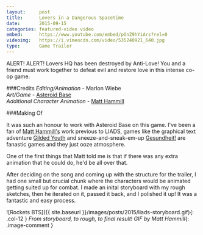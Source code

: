 ```yaml
---
layout:     post
title:      Lovers in a Dangerous Spacetime
date:       2015-09-15
categories: featured-video video
embed:      https://www.youtube.com/embed/pOnZ9hYiArs?rel=0
videoimg:   https://i.vimeocdn.com/video/535240921_640.jpg
type:       Game Trailer
---
```


ALERT!  ALERT!  Lovers HQ has been destroyed by Anti-Love!  You and a friend must work together to defeat evil and restore love in this intense co-op game.

###Credits
_Editing/Animation_ - Marlon Wiebe  
_Art/Game_ - [Asteroid Base][60e01f2f]  
_Additional Character Animation_ - [Matt Hammill][437c1892]

<a id="bts"></a>

###Making Of

It was such an honour to work with Asteroid Base on this game.  I've been a fan of [Matt Hammill's][437c1892] work previous to LIADS, games like the graphical text adventure [Gilded Youth][05cf31e2] and sneeze-and-sneak-em-up [Gesundheit!][9fbc340e] are fanastic games and they just ooze atmosphere.

One of the first things that Matt told me is that if there was any extra animation that he could do, he'd be all over that.  

After deciding on the song and coming up with the structure for the trailer, I had one small but crucial chunk where the characters would be animated getting suited up for combat.  I made an inital storyboard with my rough sketches, then he iterated on it, passed it back, and I polished it up!  It was a fantastic and easy process.

![Rockets BTS]({{ site.baseurl }}/images/posts/2015/liads-storyboard.gif){: .col-12 }
_From storyboard, to rough, to final result!  GIF by Matt Hammill_{: .image-comment }

  [60e01f2f]: asteroidbase.com "Asteroid Base"
  [437c1892]: http://www.matthammill.com/ "Matt Hammill"
  [05cf31e2]: http://www.matthammill.com/games/guilded-youth/ "Gilded Youth"
  [9fbc340e]: http://www.matthammill.com/games/gesundheit/ "Gesundheit!"
